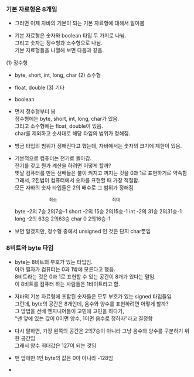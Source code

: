 

### 기본 자료형은 8개임  

- 그러면 이제 자바의 기본이 되는 기본 자료형에 대해서 알아봄 

- 기본 자료형은 숫자와 boolean 타입 두 가지로 나뉨.  
  그리고 숫자는 정수형과 소수형으로 나뉨.  
  기본 자료형들을 나열해 보면 다음과 같음. 
  
(1) 정수형
- byte, short, int, long, char
(2) 소수형
- float, double
(3) 기타
- boolean

- 먼저 정수형부터 봄  
  정수형에는 byte, short, int, long, char가 있음.  
  그리고 소수형에는 float, double이 있음.  
  char를 제외하고 순서대로 해당 타입의 범위가 정해짐.  

- 방금 타입의 범위가 정해진다고 했는데, 자바에서는 숫자의 크기에 제한이 있음.  
  
- 기본적으로 컴퓨터는 전기로 돌아감.  
  전기를 갖고 뭔가 계산을 하려면 어떻게 할까?  
  옛날 컴퓨터를 만든 선배들은 불이 켜지고 꺼지는 것을 0과 1로 표현하기로 약속함  
  그래서, 2진법이 컴퓨터에서 숫자를 표현할 때 가장 적절함.  
  모든 자바의 숫자 타입들은 2의 배수로 그 범위가 정해짐.  
  
                   최소                     최대
  byte            -2의 7승                2의7승-1
  short           -2의 15승               2의15승-1
  int             -2의 31승               2의31승-1
  long            -2의 63승               2의63승
  char              0                     2의16승-1
  
- 보면 알겠지만, 정수형 중에서 unsigned 인 것은 단지 char뿐임  
  

### 8비트와 byte 타입

- byte는 8비트의 부호가 있는 타입임.  
  아까 필자가 컴퓨터는 0과 1밖에 모른다고 했음.  
  8비트라는 것은 0과 1로 표현할 수 있는 공간이 8개가 있다는 말임.  
  이 8비트를 컴퓨터 하는 사람들은 1바이트라고 함.  
  
- 자바의 기본 자료형에 포함된 숫자들은 모두 부호가 있는 signed 타입들임  
  그런데, byte의 공간은 8개인데, 음수와 양수를 표현하려면 어떻게 할까?  
  그 방법을 선배 엔지니어들이 고민에 고민을 하다가,  
  "맨 앞에 있는 값이 0이면 양수, 1이면 음수로 정하자"라고 결정함  
  
- 다시 말하면, 가장 왼쪽의 공간은 2의7승이 아니라 그냥 음수와 양수를 구분하기 위한 공간임  
  그래서 양수 최대값은 127이 되는 것임   
  
- 맨 앞에만 1인 byte의 값은 0이 아니라 -128임  
- 
  

  



  
  

